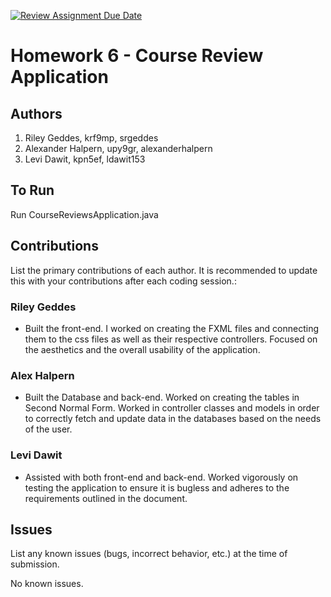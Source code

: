 [![Review Assignment Due Date](https://classroom.github.com/assets/deadline-readme-button-24ddc0f5d75046c5622901739e7c5dd533143b0c8e959d652212380cedb1ea36.svg)](https://classroom.github.com/a/uwW2kZBL)
# Homework 6 - Course Review Application

## Authors
1) Riley Geddes, krf9mp, srgeddes
2) Alexander Halpern, upy9gr, alexanderhalpern
2) Levi Dawit, kpn5ef, ldawit153

## To Run

Run CourseReviewsApplication.java

## Contributions

List the primary contributions of each author. It is recommended to update this with your contributions after each coding session.:

### Riley Geddes

* Built the front-end. I worked on creating the FXML files and connecting them to the css files as well as their respective controllers. Focused on the aesthetics and the overall usability of the application.

### Alex Halpern

* Built the Database and back-end. Worked on creating the tables in Second Normal Form. Worked in controller classes and models in order to correctly fetch and update data in the databases based on the needs of the user.

### Levi Dawit

* Assisted with both front-end and back-end. Worked vigorously on testing the application to ensure it is bugless and adheres to the requirements outlined in the document.

## Issues

List any known issues (bugs, incorrect behavior, etc.) at the time of submission.

No known issues. 
